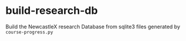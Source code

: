 # build-research-db
Build the NewcastleX research Database from sqlite3 files generated by `course-progress.py`
